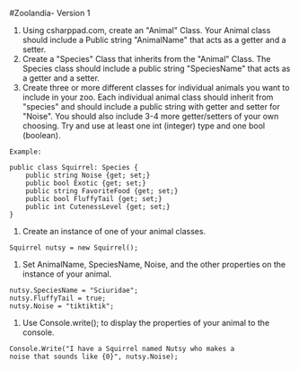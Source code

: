 #Zoolandia- Version 1

1. Using csharppad.com, create an "Animal" Class. Your Animal class should include a Public string "AnimalName" that acts as a getter and a setter.
1. Create a "Species" Class that inherits from the "Animal" Class. The Species class should include a public string "SpeciesName" that acts as a getter and a setter.
1. Create three or more different classes for individual animals you want to include in your zoo. Each individual animal class should inherit from "species" and should include a public string with getter and setter for "Noise". You should also include 3-4 more getter/setters of your own choosing. Try and use at least one int (integer) type and one bool (boolean).
```
Example:

public class Squirrel: Species {
	public string Noise {get; set;}
	public bool Exotic {get; set;}
	public string FavoriteFood {get; set;}
	public bool FluffyTail {get; set;}
	public int CutenessLevel {get; set;}
}

```

1. Create an instance of one of your animal classes.

```
Squirrel nutsy = new Squirrel();

```
1. Set AnimalName, SpeciesName, Noise, and the other properties on the instance of  your animal.
```
nutsy.SpeciesName = "Sciuridae";
nutsy.FluffyTail = true;
nutsy.Noise = "tiktiktik";

```
1. Use Console.write(); to display the properties of your animal to the console.
```
Console.Write("I have a Squirrel named Nutsy who makes a 
noise that sounds like {0}", nutsy.Noise);
```
